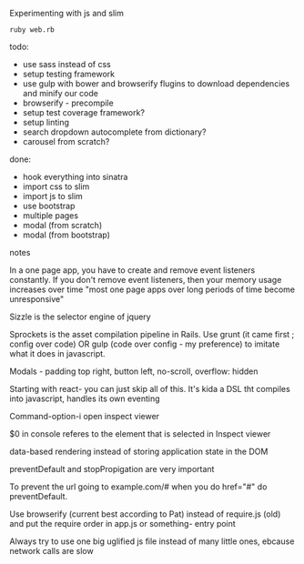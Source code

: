 Experimenting with js and slim

``ruby web.rb``

todo:

- use sass instead of css
- setup testing framework
- use gulp with bower and browserify flugins to download dependencies and minify our code
- browserify - precompile
- setup test coverage framework?
- setup linting
- search dropdown autocomplete from dictionary?
- carousel from scratch?

done:

- hook everything into sinatra
- import css to slim
- import js to slim
- use bootstrap
- multiple pages
- modal (from scratch)
- modal (from bootstrap)

notes

In a one page app, you have to create and remove event listeners constantly. If you don't remove event listeners, then your memory usage increases over time "most one page apps over long periods of time become unresponsive"

Sizzle is the selector engine of jquery

Sprockets is the asset compilation pipeline in Rails. Use grunt (it came first ; config over code) OR gulp (code over config - my preference) to imitate what it does in javascript.

Modals - padding top right, button left, no-scroll, overflow: hidden

Starting with react- you can just skip all of this. It's kida a DSL tht compiles into javascript, handles its own eventing

Command-option-i open inspect viewer

$0 in console referes to the element that is selected in Inspect viewer

data-based rendering instead of storing application state in the DOM

preventDefault and stopPropigation are very important

To prevent the url going to example.com/# when you do href="#" do preventDefault.

Use browserify (current best according to Pat) instead of require.js (old) and put the require order in app.js or something- entry point

Always try to use one big uglified js file instead of many little ones, ebcause network calls are slow
